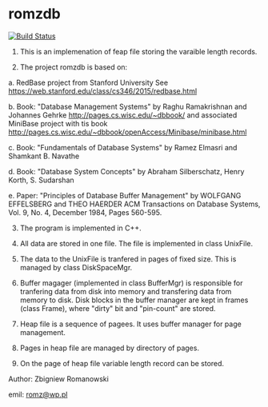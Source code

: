 # romzdb

[![Build Status](https://travis-ci.org/romz-pl/romzdb.svg?branch=master)](https://travis-ci.org/romz-pl/romzdb)

1. This is an implemenation of feap file storing the varaible length records.

2. The project romzdb is based on: 

a. RedBase project from Stanford University
   See https://web.stanford.edu/class/cs346/2015/redbase.html

b. Book: "Database Management Systems" by Raghu Ramakrishnan and Johannes Gehrke
   http://pages.cs.wisc.edu/~dbbook/
   and associated MiniBase project with tis book
   http://pages.cs.wisc.edu/~dbbook/openAccess/Minibase/minibase.html

c. Book: "Fundamentals of Database Systems" by Ramez Elmasri and Shamkant B. Navathe

d. Book: "Database System Concepts" by Abraham Silberschatz, Henry Korth, S. Sudarshan 

e. Paper: "Principles of Database Buffer Management" by WOLFGANG EFFELSBERG and THEO HAERDER
   ACM Transactions on Database Systems, Vol. 9, No. 4, December 1984, Pages 560-595.


3. The program is implemented in C++.

4. All data are stored in one file. The file is implemented in class UnixFile.

5. The data to the UnixFile is tranfered in pages of fixed size. This is managed by class DiskSpaceMgr.

6. Buffer magager (implemented in class BufferMgr) is responsible for tranfering data from disk into memory and transfering data from memory to disk. Disk blocks in the buffer manager are kept in frames (class Frame), where "dirty" bit and "pin-count" are stored.

7. Heap file is a sequence of pagees. It uses buffer manager for page management. 

8. Pages in heap file are managed by directory of pages. 

9. On the page of heap file variable length record can be stored. 

Author: Zbigniew Romanowski

emil: romz@wp.pl

